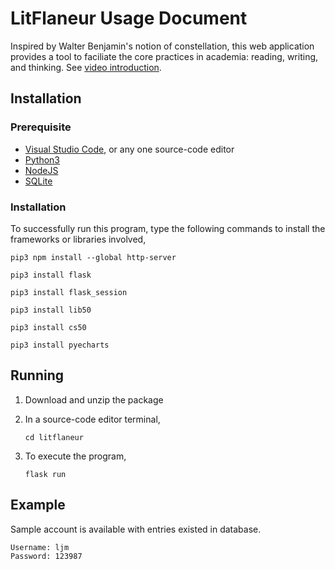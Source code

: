 # LitFlaneur Usage Document

Inspired by Walter Benjamin's notion of constellation, this web application provides a tool to faciliate the core practices in academia: reading, writing, and thinking. See [video introduction](https://youtu.be/qB_iIyjBok4).

## Installation

### Prerequisite

* [Visual Studio Code](https://code.visualstudio.com/), or any one source-code editor
* [Python3](https://www.python.org/downloads/)
* [NodeJS](https://nodejs.org/)
* [SQLite](https://www.sqlite.org/download.html)

### Installation

To successfully run this program, type the following commands to install the frameworks or libraries involved,

```
pip3 npm install --global http-server
```

```
pip3 install flask
```

```
pip3 install flask_session
```

```
pip3 install lib50
```

```
pip3 install cs50
```

```
pip3 install pyecharts
```

## Running

1. Download and unzip the package

2. In a source-code editor terminal,

   ```
   cd litflaneur
   ```

3. To execute the program, 

   ```
   flask run
   ```

## Example

Sample account is available with entries existed in database.

```
Username: ljm
Password: 123987
```